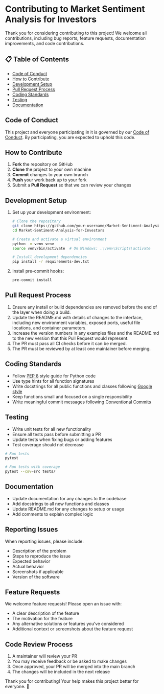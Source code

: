 # Contributing to Market Sentiment Analysis for Investors

Thank you for considering contributing to this project! We welcome all contributions, including bug reports, feature requests, documentation improvements, and code contributions.

## 📋 Table of Contents
- [Code of Conduct](#code-of-conduct)
- [How to Contribute](#how-to-contribute)
- [Development Setup](#development-setup)
- [Pull Request Process](#pull-request-process)
- [Coding Standards](#coding-standards)
- [Testing](#testing)
- [Documentation](#documentation)

## Code of Conduct

This project and everyone participating in it is governed by our [Code of Conduct](CODE_OF_CONDUCT.md). By participating, you are expected to uphold this code.

## How to Contribute

1. **Fork** the repository on GitHub
2. **Clone** the project to your own machine
3. **Commit** changes to your own branch
4. **Push** your work back up to your fork
5. Submit a **Pull Request** so that we can review your changes

## Development Setup

1. Set up your development environment:
   ```bash
   # Clone the repository
   git clone https://github.com/your-username/Market-Sentiment-Analysis-for-Investors-.git
   cd Market-Sentiment-Analysis-for-Investors
   
   # Create and activate a virtual environment
   python -m venv venv
   source venv/bin/activate  # On Windows: .\venv\Scripts\activate
   
   # Install development dependencies
   pip install -r requirements-dev.txt
   ```

2. Install pre-commit hooks:
   ```bash
   pre-commit install
   ```

## Pull Request Process

1. Ensure any install or build dependencies are removed before the end of the layer when doing a build.
2. Update the README.md with details of changes to the interface, including new environment variables, exposed ports, useful file locations, and container parameters.
3. Increase the version numbers in any examples files and the README.md to the new version that this Pull Request would represent.
4. The PR must pass all CI checks before it can be merged.
5. The PR must be reviewed by at least one maintainer before merging.

## Coding Standards

- Follow [PEP 8](https://www.python.org/dev/peps/pep-0008/) style guide for Python code
- Use type hints for all function signatures
- Write docstrings for all public functions and classes following [Google style](https://google.github.io/styleguide/pyguide.html#38-comments-and-docstrings)
- Keep functions small and focused on a single responsibility
- Write meaningful commit messages following [Conventional Commits](https://www.conventionalcommits.org/)

## Testing

- Write unit tests for all new functionality
- Ensure all tests pass before submitting a PR
- Update tests when fixing bugs or adding features
- Test coverage should not decrease

```bash
# Run tests
pytest

# Run tests with coverage
pytest --cov=src tests/
```

## Documentation

- Update documentation for any changes to the codebase
- Add docstrings to all new functions and classes
- Update README.md for any changes to setup or usage
- Add comments to explain complex logic

## Reporting Issues

When reporting issues, please include:
- Description of the problem
- Steps to reproduce the issue
- Expected behavior
- Actual behavior
- Screenshots if applicable
- Version of the software

## Feature Requests

We welcome feature requests! Please open an issue with:
- A clear description of the feature
- The motivation for the feature
- Any alternative solutions or features you've considered
- Additional context or screenshots about the feature request

## Code Review Process

1. A maintainer will review your PR
2. You may receive feedback or be asked to make changes
3. Once approved, your PR will be merged into the main branch
4. The changes will be included in the next release

Thank you for contributing! Your help makes this project better for everyone. 🎉
